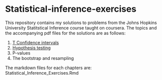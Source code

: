 Statistical-inference-exercises
===============================

This repository contains my solutions to problems from the Johns Hopkins University Statitstical Inference course taught on coursera.
The topics and the accompanying pdf files for the solutions are as follows:  
1. [T Confidence intervals](http://htmlpreview.github.io/?https://github.com/FyzHsn/Statistical-inference-exercises/blob/master/Statistical_Inference_Exercises.html)    
2. [Hypothesis testing](http://htmlpreview.github.io/?https://github.com/FyzHsn/Statistical-inference-exercises/blob/master/Statistical_Inference_Exercises2.html)
3. P-values  
4. The bootstrap and resampling    

The markdown files for each chapters are: Statistical_Inference_Exercises.Rmd
